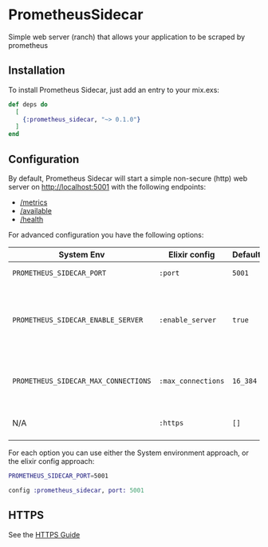 # PrometheusSidecar

Simple web server (ranch) that allows your application to be scraped by prometheus

## Installation

To install Prometheus Sidecar, just add an entry to your mix.exs:

```elixir
def deps do
  [
    {:prometheus_sidecar, "~> 0.1.0"}
  ]
end
```

## Configuration
By default, Prometheus Sidecar will start a simple non-secure (http) web server on [http://localhost:5001](http://localhost:5001) with
the following endpoints:
* [/metrics](http://localhost:5001/metrics) 
* [/available](http://localhost:5001/available) 
* [/health](http://localhost:5001/health) 

For advanced configuration you have the following options:

| System Env                            | Elixir config     | Default | Description                        |
| ------------------------------------- |-------------------| --------| ---------------------------------- |
| `PROMETHEUS_SIDECAR_PORT`             | `:port`           | `5001`  | Change the default port            |
| `PROMETHEUS_SIDECAR_ENABLE_SERVER`    | `:enable_server`  | `true`  | Do not start up the server. Similar to a `runtime: false` configuration, but allows for different values per environment. |
| `PROMETHEUS_SIDECAR_MAX_CONNECTIONS`  | `:max_connections`| `16_384`| Max connections. Same as [Plug.Cowboy's](https://hexdocs.pm/plug_cowboy/Plug.Cowboy.html) `:transport_options` value |
|  N/A                                  | `:https`          | `[]`    | Enables HTTPS and expects cert files. |
For each option you can use either the System environment approach, or the elixir config approach:
```bash
PROMETHEUS_SIDECAR_PORT=5001
```
```elixir
config :prometheus_sidecar, port: 5001
```

## HTTPS
See the [HTTPS Guide](./guides/https.md)



